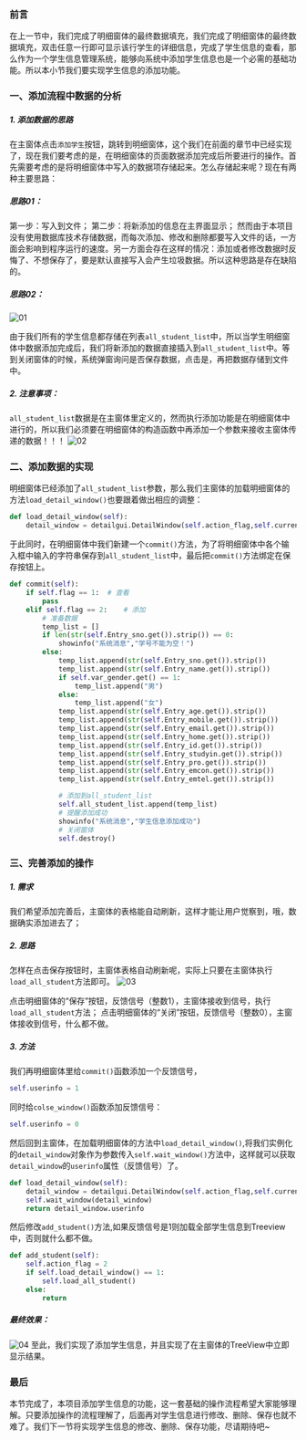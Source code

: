 ### 前言
在上一节中，我们完成了明细窗体的最终数据填充，我们完成了明细窗体的最终数据填充，双击任意一行即可显示该行学生的详细信息，完成了学生信息的查看，那么作为一个学生信息管理系统，能够向系统中添加学生信息也是一个必需的基础功能。所以本小节我们要实现学生信息的添加功能。
### 一、添加流程中数据的分析
##### 1. 添加数据的思路
在主窗体点击`添加学生`按钮，跳转到明细窗体，这个我们在前面的章节中已经实现了，现在我们要考虑的是，在明细窗体的页面数据添加完成后所要进行的操作。首先需要考虑的是将明细窗体中写入的数据项存储起来。怎么存储起来呢？现在有两种主要思路：
##### 思路01：
第一步：写入到文件；
第二步：将新添加的信息在主界面显示；
然而由于本项目没有使用数据库技术存储数据，而每次添加、修改和删除都要写入文件的话，一方面会影响到程序运行的速度。另一方面会存在这样的情况：添加或者修改数据时反悔了、不想保存了，要是默认直接写入会产生垃圾数据。所以这种思路是存在缺陷的。

##### 思路02：
![01](localpicbed/06_添加学生信息.assets/01.png)

由于我们所有的学生信息都存储在列表`all_student_list`中，所以当学生明细窗体中数据添加完成后，我们将新添加的数据直接插入到`all_student_list`中。等到关闭窗体的时候，系统弹窗询问是否保存数据，点击是，再把数据存储到文件中。

##### 2. 注意事项：
`all_student_list`数据是在主窗体里定义的，然而执行添加功能是在明细窗体中进行的，所以我们必须要在明细窗体的构造函数中再添加一个参数来接收主窗体传递的数据！！！
![02](localpicbed/06_添加学生信息.assets/02.png)


### 二、添加数据的实现
明细窗体已经添加了`all_student_list`参数，那么我们主窗体的加载明细窗体的方法`load_detail_window()`也要跟着做出相应的调整：
```python
def load_detail_window(self):
    detail_window = detailgui.DetailWindow(self.action_flag,self.current_student_list,self.all_student_list)
```
于此同时，在明细窗体中我们新建一个`commit()`方法，为了将明细窗体中各个输入框中输入的字符串保存到`all_student_list`中，最后把`commit()`方法绑定在保存按钮上。
```python
def commit(self):
    if self.flag == 1:  # 查看
        pass
    elif self.flag == 2:    # 添加
        # 准备数据
        temp_list = []
        if len(str(self.Entry_sno.get()).strip()) == 0:
            showinfo("系统消息","学号不能为空！")
        else:
            temp_list.append(str(self.Entry_sno.get()).strip())
            temp_list.append(str(self.Entry_name.get()).strip())
            if self.var_gender.get() == 1:
                temp_list.append("男")
            else:
                temp_list.append("女")
            temp_list.append(str(self.Entry_age.get()).strip())
            temp_list.append(str(self.Entry_mobile.get()).strip())
            temp_list.append(str(self.Entry_email.get()).strip())
            temp_list.append(str(self.Entry_home.get()).strip())
            temp_list.append(str(self.Entry_id.get()).strip())
            temp_list.append(str(self.Entry_studyin.get()).strip())
            temp_list.append(str(self.Entry_pro.get()).strip())
            temp_list.append(str(self.Entry_emcon.get()).strip())
            temp_list.append(str(self.Entry_emtel.get()).strip())

            # 添加到all_student_list
            self.all_student_list.append(temp_list)
            # 提醒添加成功
            showinfo("系统消息","学生信息添加成功")
            # 关闭窗体
            self.destroy()
```
### 三、完善添加的操作
##### 1. 需求
我们希望添加完善后，主窗体的表格能自动刷新，这样才能让用户觉察到，哦，数据确实添加进去了；
##### 2. 思路
怎样在点击保存按钮时，主窗体表格自动刷新呢，实际上只要在主窗体执行`load_all_student`方法即可。
![03](localpicbed/06_添加学生信息.assets/03.png)

点击明细窗体的“保存”按钮，反馈信号（整数1），主窗体接收到信号，执行`load_all_student`方法；
点击明细窗体的“关闭”按钮，反馈信号（整数0），主窗体接收到信号，什么都不做。
##### 3. 方法
我们再明细窗体里给`commit()`函数添加一个反馈信号，
```python
self.userinfo = 1
```
同时给`colse_window()`函数添加反馈信号：
```python
self.userinfo = 0
```
然后回到主窗体，在加载明细窗体的方法中`load_detail_window()`,将我们实例化的`detail_window`对象作为参数传入`self.wait_window()`方法中，这样就可以获取`detail_window`的`userinfo`属性（反馈信号）了。

```python
def load_detail_window(self):
    detail_window = detailgui.DetailWindow(self.action_flag,self.current_student_list,self.all_student_list)
    self.wait_window(detail_window)
    return detail_window.userinfo
```
然后修改`add_student()`方法,如果反馈信号是1则加载全部学生信息到Treeview中，否则就什么都不做。
```python
def add_student(self):
    self.action_flag = 2
    if self.load_detail_window() == 1:
        self.load_all_student()
    else:
        return
```
##### 最终效果：

![04](localpicbed/06_添加学生信息.assets/04.gif)
至此，我们实现了添加学生信息，并且实现了在主窗体的TreeView中立即显示结果。

### 最后
本节完成了，本项目添加学生信息的功能，这一套基础的操作流程希望大家能够理解。只要添加操作的流程理解了，后面再对学生信息进行修改、删除、保存也就不难了。我们下一节将实现学生信息的修改、删除、保存功能，尽请期待吧~